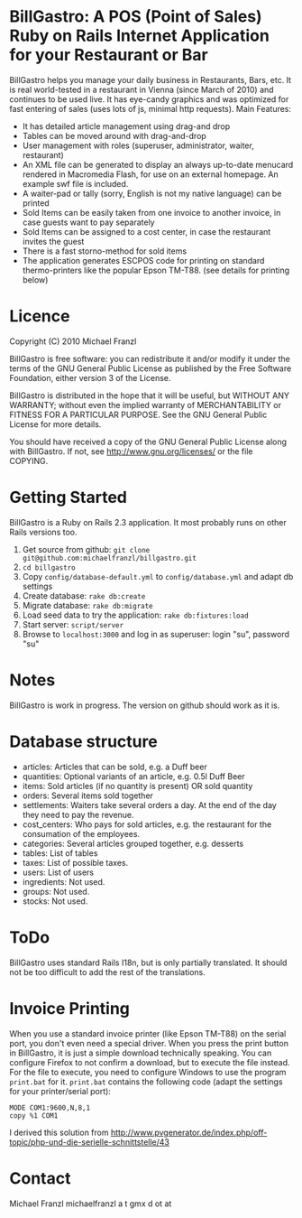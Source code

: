 # BillGastro: A POS (Point of Sales) Ruby on Rails Internet Application for your Restaurant or Bar

BillGastro helps you manage your daily business in Restaurants, Bars, etc. It is real world-tested in a restaurant in Vienna (since March of 2010) and continues to be used live. It has eye-candy graphics and was optimized for fast entering of sales (uses lots of js, minimal http requests). Main Features:

* It has detailed article management using drag-and drop
* Tables can be moved around with drag-and-drop
* User management with roles (superuser, administrator, waiter, restaurant)
* An XML file can be generated to display an always up-to-date menucard rendered in Macromedia Flash, for use on an external homepage. An example swf file is included.
* A waiter-pad or tally (sorry, English is not my native language) can be printed
* Sold Items can be easily taken from one invoice to another invoice, in case guests want to pay separately
* Sold Items can be assigned to a cost center, in case the restaurant invites the guest
* There is a fast storno-method for sold items
* The application generates ESCPOS code for printing on standard thermo-printers like the popular Epson TM-T88. (see details for printing below)


# Licence

Copyright (C) 2010 Michael Franzl

BillGastro is free software: you can redistribute it and/or modify it under the terms of the GNU General Public License as published by the Free Software Foundation, either version 3 of the License.

BillGastro is distributed in the hope that it will be useful, but WITHOUT ANY WARRANTY; without even the implied warranty of MERCHANTABILITY or FITNESS FOR A PARTICULAR PURPOSE.  See the GNU General Public License for more details.

You should have received a copy of the GNU General Public License along with BillGastro.  If not, see <http://www.gnu.org/licenses/> or the file COPYING.


# Getting Started

BillGastro is a Ruby on Rails 2.3 application. It most probably runs on other Rails versions too.

1. Get source from github: `git clone git@github.com:michaelfranzl/billgastro.git`
2. `cd billgastro`
3. Copy `config/database-default.yml` to `config/database.yml` and adapt db settings
4. Create database: `rake db:create`
5. Migrate database: `rake db:migrate`
6. Load seed data to try the application: `rake db:fixtures:load`
7. Start server: `script/server`
8. Browse to `localhost:3000` and log in as superuser: login "su", password "su"


# Notes

BillGastro is work in progress. The version on github should work as it is.


# Database structure

* articles: Articles that can be sold, e.g. a Duff beer
* quantities: Optional variants of an article, e.g. 0.5l Duff Beer
* items: Sold articles (if no quantity is present) OR sold quantity
* orders: Several items sold together
* settlements: Waiters take several orders a day. At the end of the day they need to pay the revenue.
* cost_centers: Who pays for sold articles, e.g. the restaurant for the consumation of the employees.
* categories: Several articles grouped together, e.g. desserts
* tables: List of tables
* taxes: List of possible taxes.
* users: List of users
* ingredients: Not used.
* groups: Not used.
* stocks: Not used.


# ToDo

BillGastro uses standard Rails I18n, but is only partially translated. It should not be too difficult to add the rest of the translations.


# Invoice Printing

When you use a standard invoice printer (like Epson TM-T88) on the serial port, you don't even need a special driver. When you press the print button in BillGastro, it is just a simple download technically speaking. You can configure Firefox to not confirm a download, but to execute the file instead. For the file to execute, you need to configure Windows to use the program `print.bat` for it. `print.bat` contains the following code (adapt the settings for your printer/serial port):

    MODE COM1:9600,N,8,1
    copy %1 COM1

I derived this solution from http://www.pvgenerator.de/index.php/off-topic/php-und-die-serielle-schnittstelle/43


# Contact

Michael Franzl
michaelfranzl a t gmx d ot at
